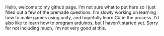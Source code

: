 
Hello, welcome to my github page.
I'm not sure what to put here so I just filled out a few of the premade questions.
I'm slowly working on learning how to make games using unity, and hopefully learn C# in the process.
I'd also like to learn how to program arduinos, but I haven't started yet.
Sorry for not including much, I'm not very good at this.

